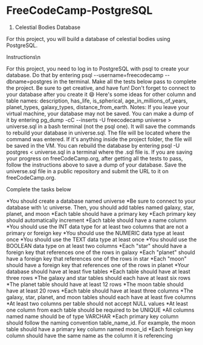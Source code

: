 # FreeCodeCamp-PostgreSQL



1) Celestial Bodies Database

For this project, you will build a database of celestial bodies using PostgreSQL.


Instructions\n

For this project, you need to log in to PostgreSQL with psql to create your database. Do that by entering psql --username=freecodecamp --dbname=postgres in the terminal. Make all the tests below pass to complete the project. Be sure to get creative, and have fun!
Don't forget to connect to your database after you create it 😄
Here's some ideas for other column and table names: description, has_life, is_spherical, age_in_millions_of_years, planet_types, galaxy_types, distance_from_earth.
Notes:
If you leave your virtual machine, your database may not be saved. You can make a dump of it by entering pg_dump -cC --inserts -U freecodecamp universe > universe.sql in a bash terminal (not the psql one). It will save the commands to rebuild your database in universe.sql. The file will be located where the command was entered. If it's anything inside the project folder, the file will be saved in the VM. You can rebuild the database by entering psql -U postgres < universe.sql in a terminal where the .sql file is.
If you are saving your progress on freeCodeCamp.org, after getting all the tests to pass, follow the instructions above to save a dump of your database. Save the universe.sql file in a public repository and submit the URL to it on freeCodeCamp.org.

Complete the tasks below

*You should create a database named universe
*Be sure to connect to your database with \c universe. Then, you should add tables named galaxy, star, planet, and moon
*Each table should have a primary key
*Each primary key should automatically increment
*Each table should have a name column
*You should use the INT data type for at least two columns that are not a primary or foreign key
*You should use the NUMERIC data type at least once
*You should use the TEXT data type at least once
*You should use the BOOLEAN data type on at least two columns
*Each "star" should have a foreign key that references one of the rows in galaxy
*Each "planet" should have a foreign key that references one of the rows in star
*Each "moon" should have a foreign key that references one of the rows in planet
*Your database should have at least five tables
*Each table should have at least three rows
*The galaxy and star tables should each have at least six rows
*The planet table should have at least 12 rows
*The moon table should have at least 20 rows
*Each table should have at least three columns
*The galaxy, star, planet, and moon tables should each have at least five columns
*At least two columns per table should not accept NULL values
*At least one column from each table should be required to be UNIQUE
*All columns named name should be of type VARCHAR
*Each primary key column should follow the naming convention table_name_id. For example, the moon table should have a primary key column named moon_id
*Each foreign key column should have the same name as the column it is referencing

